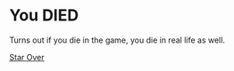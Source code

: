 # You DIED

Turns out if you die in the game, you die in real life as well.

[Star Over](../../wake-up.md)
